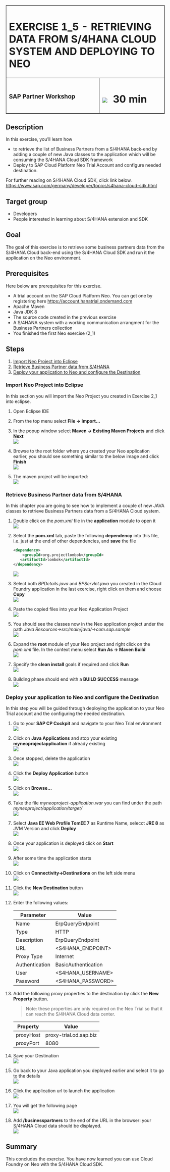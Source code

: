 <table width=100% border=>
<tr><td colspan=2><h1>EXERCISE 1_5 - RETRIEVING DATA FROM S/4HANA CLOUD SYSTEM AND DEPLOYING TO NEO</h1></td></tr>
<tr><td><h3>SAP Partner Workshop</h3></td><td><h1><img src="images/clock.png"> &nbsp;30 min</h1></td></tr>
</table>


## Description
In this exercise, you’ll learn how 

* to retrieve the list of Business Partners from a S/4HANA back-end by adding a couple of new Java classes to the application which will be consuming the S/4HANA Cloud SDK framework 
* Deploy to SAP Cloud Platform Neo Trial Account and configure needed destination.

For further reading on S/4HANA Cloud SDK, click link below.
<https://www.sap.com/germany/developer/topics/s4hana-cloud-sdk.html>


## Target group

* Developers
* People interested in learning about S/4HANA extension and SDK  


## Goal

The goal of this exercise is to retrieve some business partners data from the S/4HANA Cloud back-end using the S/4HANA Cloud SDK and run it the application on the Neo environment.


## Prerequisites
  
Here below are prerequisites for this exercise.

* A trial account on the SAP Cloud Platform Neo. You can get one by registering here <https://account.hanatrial.ondemand.com>
* Apache Maven
* Java JDK 8
* The source code created in the previous exercise
* A S/4HANA system with a working communication arrangment for the Business Partners collection
* You finished the first Neo exercise (2_1)


## Steps

1. [Import Neo Project into Eclipse](#eclipse_import)
1. [Retrieve Business Partner data from S/4HANA](#retrieve-bp-data)
1. [Deploy your application to Neo and configure the Destination](#destination)


### <a name="eclipse_import"></a> Import Neo Project into Eclipse
In this section you will import the Neo Project you created in Exercise 2_1 into eclipse.

1. Open Eclipse IDE

1. From the top menu select **File -> Import...**

1. In the popup window select **Maven -> Existing Maven Projects** and click **Next**  
	![](images/01.png)

1. Browse to the root folder where you created your Neo application earlier, you should see something similar to the below image and click **Finish**   
	![](images/02.png)

1. The maven project will be imported:  
	![](images/03.png)


### <a name="retrieve-bp-data"></a> Retrieve Business Partner data from S/4HANA
In this chapter you are going to see how to implement a couple of new JAVA classes to retrieve Business Partners data from a S/4HANA Cloud system.


1. Double click on the *pom.xml* file in the **application** module to open it  
	![](images/04.png)

1. Select the **pom.xml** tab, paste the following **dependency** into this file, i.e. just at the end of other dependencies, and **save** the file

	```xml
	<dependency>
		<groupId>org.projectlombok</groupId>
	   <artifactId>lombok</artifactId>
	</dependency>
	```

	![](images/05.png)

1. Select both *BPDetails.java* and *BPServlet.java* you created in the Cloud Foundry application in the last exercise, right click on them and choose **Copy**   
	![](images/06.png)

1. Paste the copied files into your Neo Application Project  
	![](images/07.png)

1. You should see the classes now in the Neo application project under the path *Java Resources->src/main/java/->com.sap.sample*  
	![](images/08.png)

1. Expand the **root** module of your Neo project and right click on the *pom.xml* file. In the context menu select **Run As -> Maven Build**  
	![](images/09.png)

1. Specify the **clean install** goals if required and click **Run**  
	![](images/10.png)

1. Building phase should end with a **BUILD SUCCESS** message  
	![](images/11.png)


### <a name="destination"></a> Deploy your application to Neo and configure the Destination
In this step you will be guided through deploying the application to your Neo Trial account and the configuring the needed destination.

1. Go to your **SAP CP Cockpit** and navigate to your Neo Trial environment     
	![](images/12.png)

1. Click on **Java Applications** and stop your existing **myneoprojectapplication** if already existing  
	![](images/13.png)

1. Once stopped, delete the application  
	![](images/14.png)

1. Click the **Deploy Application** button   
	![](images/15.png)

1. Click on **Browse...**    
	![](images/16.png)
	
1. Take the file *myneoproject-application.war* you can find under the path *myneoproject/application/target/*  
	![](images/17.png)

1. Select **Java EE Web Profile TomEE 7** as Runtime Name, selecct **JRE 8** as JVM Version and click **Deploy**  
	![](images/18.png)
	
1. Once your application is deployed click on **Start**  
	![](images/19.png)

1. After some time the application starts  
	![](images/20.png)

1. Click on **Connectivity->Destinations** on the left side menu  
	![](images/21.png)

1. Click the **New Destination** button  
	![](images/22.png)

1. Enter the following values:

	| Parameter | Value |
	| --------- | ----- |
	| Name | ErpQueryEndpoint |
	| Type | HTTP |
	| Description | ErpQueryEndpoint |
	| URL | \<S4HANA\_ENDPOINT\> |
	| Proxy Type | Internet |
	| Authentication | BasicAuthentication |
	| User | \<S4HANA\_USERNAME\> |
	| Password | \<S4HANA\_PASSWORD\> |
	
1. Add the following proxy properties to the destination by click the **New Property** button. 

	>Note: these properties are only required on the Neo Trial so that it can reach the S/4HANA Cloud data center.

	| Property | Value |
	| --------- | ----- |
	| proxyHost | proxy-trial.od.sap.biz |
	| proxyPort | 8080 |
	
1. Save your Destination  
	![](images/23.png)
	
1. Go back to your Java application you deployed earlier and select it to go to the details  
	![](images/24.png)

1. Click the application url to launch the application  
	![](images/25.png)
	
1. You will get the following page  
	![](images/26.png)

1. Add **/businesspartners** to the end of the URL in the browser: your S/4HANA Cloud data should be displayed.  
	![](images/27.png)


## Summary
This concludes the exercise. You have now learned you can use Cloud Foundry on Neo with the S/4HANA Cloud SDK.
